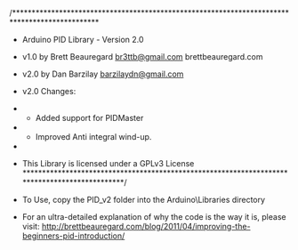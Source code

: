 /**********************************************************************************************
* Arduino PID Library - Version 2.0
* v1.0 by Brett Beauregard <br3ttb@gmail.com> brettbeauregard.com
* v2.0 by Dan Barzilay <barzilaydn@gmail.com>

* v2.0 Changes:
*   - Added support for PIDMaster
*   - Improved Anti integral wind-up.
*
* This Library is licensed under a GPLv3 License
**********************************************************************************************/

 - To Use, copy the PID_v2 folder into the Arduino\Libraries directory

 - For an ultra-detailed explanation of why the code is the way it is, please visit: 
   http://brettbeauregard.com/blog/2011/04/improving-the-beginners-pid-introduction/